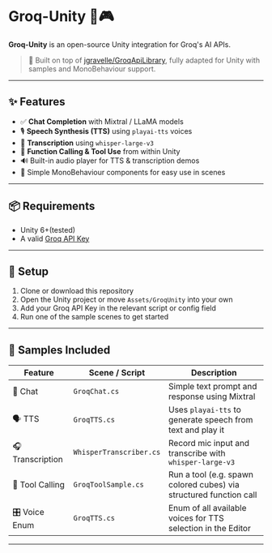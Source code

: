 # Groq-Unity 🧠🎮

**Groq-Unity** is an open-source Unity integration for Groq's AI APIs.

> 🚀 Built on top of [jgravelle/GroqApiLibrary](https://github.com/jgravelle/GroqApiLibrary), fully adapted for Unity with samples and MonoBehaviour support.

---

## ✨ Features

- ✅ **Chat Completion** with Mixtral / LLaMA models
- 🎙️ **Speech Synthesis (TTS)** using `playai-tts` voices
- 🧾 **Transcription** using `whisper-large-v3`
- 🧮 **Function Calling & Tool Use** from within Unity
- 🔊 Built-in audio player for TTS & transcription demos
- 🔧 Simple MonoBehaviour components for easy use in scenes

---

## 📦 Requirements

- Unity 6+(tested)
- A valid [Groq API Key](https://console.groq.com/)

---

## 🔧 Setup

1. Clone or download this repository
2. Open the Unity project or move `Assets/GroqUnity` into your own
3. Add your Groq API Key in the relevant script or config field
4. Run one of the sample scenes to get started

---

## 🧪 Samples Included

| Feature        | Scene / Script                    | Description |
|----------------|-----------------------------------|-------------|
| 🔡 Chat         | `GroqChat.cs`                     | Simple text prompt and response using Mixtral |
| 🗣️ TTS           | `GroqTTS.cs`                      | Uses `playai-tts` to generate speech from text and play it |
| 🎧 Transcription| `WhisperTranscriber.cs`          | Record mic input and transcribe with `whisper-large-v3` |
| 🧰 Tool Calling | `GroqToolSample.cs`              | Run a tool (e.g. spawn colored cubes) via structured function call |
| 🎛️ Voice Enum   | `GroqTTS.cs`                 | Enum of all available voices for TTS selection in the Editor |

---

